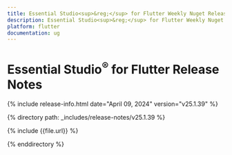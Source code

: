 ```yaml
---
title: Essential Studio<sup>&reg;</sup> for Flutter Weekly Nuget Release Release Notes  
description: Essential Studio<sup>&reg;</sup> for Flutter Weekly Nuget Release Release Notes  
platform: flutter
documentation: ug
---
```


# Essential Studio<sup>&reg;</sup> for Flutter Release Notes  

{% include release-info.html date="April 09, 2024" version="v25.1.39" %} 

{% directory path: _includes/release-notes/v25.1.39 %}

{% include {{file.url}} %}

{% enddirectory %}